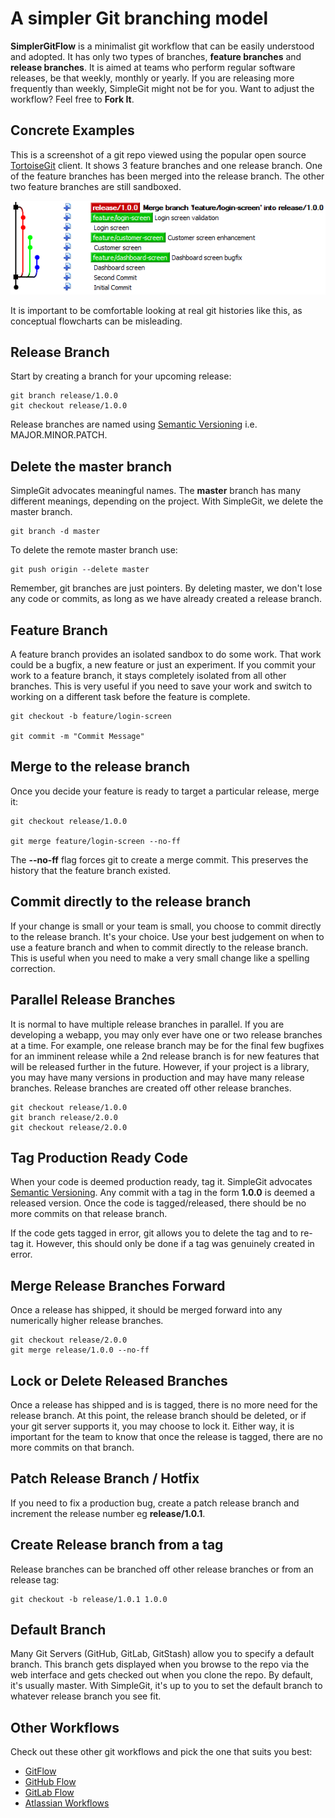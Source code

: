 # A simpler Git branching model

**SimplerGitFlow** is a minimalist git workflow that can be easily understood and adopted. It has only two types of branches, **feature branches** and **release branches**. It is aimed at teams who perform regular software releases, be that weekly, monthly or yearly. If you are releasing more frequently than weekly, SimpleGit might not be for you. Want to adjust the workflow? Feel free to **Fork It**.

## Concrete Examples
This is a screenshot of a git repo viewed using the popular open source [TortoiseGit](https://code.google.com/p/tortoisegit/) client. It shows 3 feature branches and one release branch. One of the feature branches has been merged into the release branch. The other two feature branches are still sandboxed.

![alt text](./images/tortoise-min.png)

It is important to be comfortable looking at real git histories like this, as conceptual flowcharts can be misleading.

## Release Branch
Start by creating a branch for your upcoming release:

    git branch release/1.0.0
    git checkout release/1.0.0

Release branches are named using [Semantic Versioning](http://semver.org/) i.e. MAJOR.MINOR.PATCH.

## Delete the master branch
SimpleGit advocates meaningful names. The **master** branch has many different meanings, depending on the project. With SimpleGit, we delete the master branch.

    git branch -d master

To delete the remote master branch use:

    git push origin --delete master

Remember, git branches are just pointers. By deleting master, we don't lose any code or commits, as long as we have already created a release branch.

## Feature Branch
A feature branch provides an isolated sandbox to do some work. That work could be a bugfix, a new feature or just an experiment. If you commit your work to a feature branch, it stays completely isolated from all other branches. This is very useful if you need to save your work and switch to working on a different task before the feature is complete.

    git checkout -b feature/login-screen

    git commit -m "Commit Message"

## Merge to the release branch
Once you decide your feature is ready to target a particular release, merge it:

    git checkout release/1.0.0

    git merge feature/login-screen --no-ff

The **--no-ff** flag forces git to create a merge commit. This preserves the history that the feature branch existed.

## Commit directly to the release branch
If your change is small or your team is small, you choose to commit directly to the release branch. It's your choice. Use your best judgement on when to use a feature branch and when to commit directly to the release branch. This is useful when you need to make a very small change like a spelling correction.

## Parallel Release Branches
It is normal to have multiple release branches in parallel. If you are developing a webapp, you may only ever have one or two release branches at a time. For example, one release branch may be for the final few bugfixes for an imminent release while a 2nd release branch is for new features that will be released further in the future. However, if your project is a library, you may have many versions in production and may have many release branches. Release branches are created off other release branches.

    git checkout release/1.0.0
    git branch release/2.0.0
    git checkout release/2.0.0

## Tag Production Ready Code
When your code is deemed production ready, tag it. SimpleGit advocates [Semantic Versioning](http://semver.org/). Any commit with a tag in the form **1.0.0** is deemed a released version. Once the code is tagged/released, there should be no more commits on that release branch.

If the code gets tagged in error, git allows you to delete the tag and to re-tag it. However, this should only be done if a tag was genuinely created in error.

## Merge Release Branches Forward
Once a release has shipped, it should be merged forward into any numerically higher release branches.

    git checkout release/2.0.0
    git merge release/1.0.0 --no-ff

## Lock or Delete Released Branches
Once a release has shipped and is is tagged, there is no more need for the release branch. At this point, the release branch should be deleted, or if your git server supports it, you may choose to lock it. Either way, it is important for the team to know that once the release is tagged, there are no more commits on that branch.

## Patch Release Branch / Hotfix
If you need to fix a production bug, create a patch release branch and increment the release number eg **release/1.0.1**.

## Create Release branch from a tag
Release branches can be branched off other release branches or from an release tag:

    git checkout -b release/1.0.1 1.0.0

## Default Branch
Many Git Servers (GitHub, GitLab, GitStash) allow you to specify a default branch. This branch gets displayed when you browse to the repo via the web interface and gets checked out when you clone the repo. By default, it's usually master. With SimpleGit, it's up to you to set the default branch to whatever release branch you see fit.

## Other Workflows
Check out these other git workflows and pick the one that suits you best:

- [GitFlow](http://nvie.com/posts/a-successful-git-branching-model/)
- [GitHub Flow](https://guides.github.com/introduction/flow/)
- [GitLab Flow](https://about.gitlab.com/2014/09/29/gitlab-flow/)
- [Atlassian Workflows](https://www.atlassian.com/git/tutorials/comparing-workflows/)